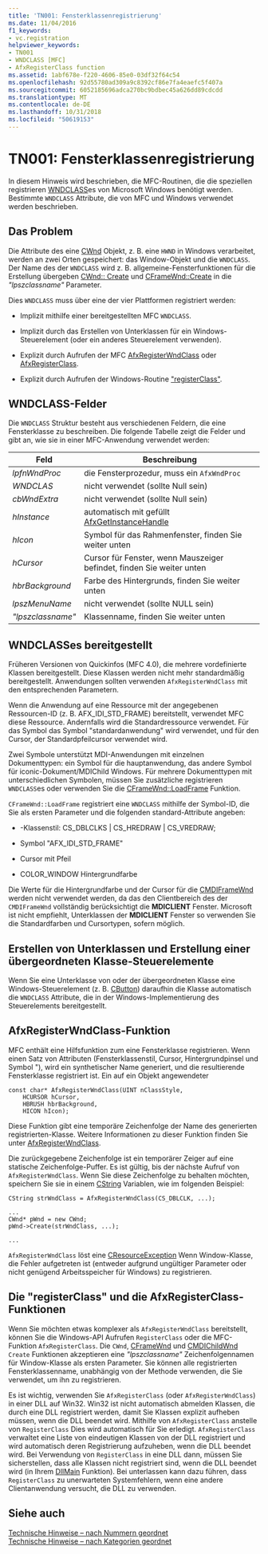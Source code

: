 ```yaml
---
title: 'TN001: Fensterklassenregistrierung'
ms.date: 11/04/2016
f1_keywords:
- vc.registration
helpviewer_keywords:
- TN001
- WNDCLASS [MFC]
- AfxRegisterClass function
ms.assetid: 1abf678e-f220-4606-85e0-03df32f64c54
ms.openlocfilehash: 92d55780ad309a9c8392cf86e7fa4eaefc5f407a
ms.sourcegitcommit: 6052185696adca270bc9bdbec45a626dd89cdcdd
ms.translationtype: MT
ms.contentlocale: de-DE
ms.lasthandoff: 10/31/2018
ms.locfileid: "50619153"
---
```

# <a name="tn001-window-class-registration"></a>TN001: Fensterklassenregistrierung

In diesem Hinweis wird beschrieben, die MFC-Routinen, die die speziellen registrieren [WNDCLASS](https://msdn.microsoft.com/library/windows/desktop/ms633576)es von Microsoft Windows benötigt werden. Bestimmte `WNDCLASS` Attribute, die von MFC und Windows verwendet werden beschrieben.

## <a name="the-problem"></a>Das Problem

Die Attribute des eine [CWnd](../mfc/reference/cwnd-class.md) Objekt, z. B. eine `HWND` in Windows verarbeitet, werden an zwei Orten gespeichert: das Window-Objekt und die `WNDCLASS`. Der Name des der `WNDCLASS` wird z. B. allgemeine-Fensterfunktionen für die Erstellung übergeben [CWnd:: Create](../mfc/reference/cwnd-class.md#create) und [CFrameWnd::Create](../mfc/reference/cframewnd-class.md#create) in die *"lpszclassname"* Parameter.

Dies `WNDCLASS` muss über eine der vier Plattformen registriert werden:

- Implizit mithilfe einer bereitgestellten MFC `WNDCLASS`.

- Implizit durch das Erstellen von Unterklassen für ein Windows-Steuerelement (oder ein anderes Steuerelement verwenden).

- Explizit durch Aufrufen der MFC [AfxRegisterWndClass](../mfc/reference/application-information-and-management.md#afxregisterwndclass) oder [AfxRegisterClass](../mfc/reference/application-information-and-management.md#afxregisterclass).

- Explizit durch Aufrufen der Windows-Routine ["registerClass"](https://msdn.microsoft.com/library/windows/desktop/ms633586).

## <a name="wndclass-fields"></a>WNDCLASS-Felder

Die `WNDCLASS` Struktur besteht aus verschiedenen Feldern, die eine Fensterklasse zu beschreiben. Die folgende Tabelle zeigt die Felder und gibt an, wie sie in einer MFC-Anwendung verwendet werden:

|Feld|Beschreibung|
|-----------|-----------------|
|*lpfnWndProc*|die Fensterprozedur, muss ein `AfxWndProc`|
|*WNDCLAS*|nicht verwendet (sollte Null sein)|
|*cbWndExtra*|nicht verwendet (sollte Null sein)|
|*hInstance*|automatisch mit gefüllt [AfxGetInstanceHandle](../mfc/reference/application-information-and-management.md#afxgetinstancehandle)|
|*hIcon*|Symbol für das Rahmenfenster, finden Sie weiter unten|
|*hCursor*|Cursor für Fenster, wenn Mauszeiger befindet, finden Sie weiter unten|
|*hbrBackground*|Farbe des Hintergrunds, finden Sie weiter unten|
|*lpszMenuName*|nicht verwendet (sollte NULL sein)|
|*"lpszclassname"*|Klassenname, finden Sie weiter unten|

## <a name="provided-wndclasses"></a>WNDCLASSes bereitgestellt

Früheren Versionen von Quickinfos (MFC 4.0), die mehrere vordefinierte Klassen bereitgestellt. Diese Klassen werden nicht mehr standardmäßig bereitgestellt. Anwendungen sollten verwenden `AfxRegisterWndClass` mit den entsprechenden Parametern.

Wenn die Anwendung auf eine Ressource mit der angegebenen Ressourcen-ID (z. B. AFX_IDI_STD_FRAME) bereitstellt, verwendet MFC diese Ressource. Andernfalls wird die Standardressource verwendet. Für das Symbol das Symbol "standardanwendung" wird verwendet, und für den Cursor, der Standardpfeilcursor verwendet wird.

Zwei Symbole unterstützt MDI-Anwendungen mit einzelnen Dokumenttypen: ein Symbol für die hauptanwendung, das andere Symbol für iconic-Dokument/MDIChild Windows. Für mehrere Dokumenttypen mit unterschiedlichen Symbolen, müssen Sie zusätzliche registrieren `WNDCLASS`es oder verwenden Sie die [CFrameWnd::LoadFrame](../mfc/reference/cframewnd-class.md#loadframe) Funktion.

`CFrameWnd::LoadFrame` registriert eine `WNDCLASS` mithilfe der Symbol-ID, die Sie als ersten Parameter und die folgenden standard-Attribute angeben:

- -Klassenstil: CS_DBLCLKS &#124; CS_HREDRAW &#124; CS_VREDRAW;

- Symbol "AFX_IDI_STD_FRAME"

- Cursor mit Pfeil

- COLOR_WINDOW Hintergrundfarbe

Die Werte für die Hintergrundfarbe und der Cursor für die [CMDIFrameWnd](../mfc/reference/cmdiframewnd-class.md) werden nicht verwendet werden, da das den Clientbereich des der `CMDIFrameWnd` vollständig berücksichtigt die **MDICLIENT** Fenster. Microsoft ist nicht empfiehlt, Unterklassen der **MDICLIENT** Fenster so verwenden Sie die Standardfarben und Cursortypen, sofern möglich.

## <a name="subclassing-and-superclassing-controls"></a>Erstellen von Unterklassen und Erstellung einer übergeordneten Klasse-Steuerelemente

Wenn Sie eine Unterklasse von oder der übergeordneten Klasse eine Windows-Steuerelement (z. B. [CButton](../mfc/reference/cbutton-class.md)) daraufhin die Klasse automatisch die `WNDCLASS` Attribute, die in der Windows-Implementierung des Steuerelements bereitgestellt.

## <a name="the-afxregisterwndclass-function"></a>AfxRegisterWndClass-Funktion

MFC enthält eine Hilfsfunktion zum eine Fensterklasse registrieren. Wenn einen Satz von Attributen (Fensterklassenstil, Cursor, Hintergrundpinsel und Symbol "), wird ein synthetischer Name generiert, und die resultierende Fensterklasse registriert ist. Ein auf ein Objekt angewendeter

```
const char* AfxRegisterWndClass(UINT nClassStyle,
    HCURSOR hCursor,
    HBRUSH hbrBackground,
    HICON hIcon);
```

Diese Funktion gibt eine temporäre Zeichenfolge der Name des generierten registrierten-Klasse. Weitere Informationen zu dieser Funktion finden Sie unter [AfxRegisterWndClass](../mfc/reference/application-information-and-management.md#afxregisterwndclass).

Die zurückgegebene Zeichenfolge ist ein temporärer Zeiger auf eine statische Zeichenfolge-Puffer. Es ist gültig, bis der nächste Aufruf von `AfxRegisterWndClass`. Wenn Sie diese Zeichenfolge zu behalten möchten, speichern Sie sie in einem [CString](../atl-mfc-shared/using-cstring.md) Variablen, wie im folgenden Beispiel:

```
CString strWndClass = AfxRegisterWndClass(CS_DBLCLK, ...);

...
CWnd* pWnd = new CWnd;
pWnd->Create(strWndClass, ...);

...
```

`AfxRegisterWndClass` löst eine [CResourceException](../mfc/reference/cresourceexception-class.md) Wenn Window-Klasse, die Fehler aufgetreten ist (entweder aufgrund ungültiger Parameter oder nicht genügend Arbeitsspeicher für Windows) zu registrieren.

## <a name="the-registerclass-and-afxregisterclass-functions"></a>Die "registerClass" und die AfxRegisterClass-Funktionen

Wenn Sie möchten etwas komplexer als `AfxRegisterWndClass` bereitstellt, können Sie die Windows-API Aufrufen `RegisterClass` oder die MFC-Funktion `AfxRegisterClass`. Die `CWnd`, [CFrameWnd](../mfc/reference/cframewnd-class.md) und [CMDIChildWnd](../mfc/reference/cmdichildwnd-class.md) `Create` Funktionen akzeptieren eine *"lpszclassname"* Zeichenfolgennamen für Window-Klasse als ersten Parameter. Sie können alle registrierten Fensterklassenname, unabhängig von der Methode verwenden, die Sie verwendet, um ihn zu registrieren.

Es ist wichtig, verwenden Sie `AfxRegisterClass` (oder `AfxRegisterWndClass`) in einer DLL auf Win32. Win32 ist nicht automatisch abmelden Klassen, die durch eine DLL registriert werden, damit Sie Klassen explizit aufheben müssen, wenn die DLL beendet wird. Mithilfe von `AfxRegisterClass` anstelle von `RegisterClass` Dies wird automatisch für Sie erledigt. `AfxRegisterClass` verwaltet eine Liste von eindeutigen Klassen von der DLL registriert und wird automatisch deren Registrierung aufzuheben, wenn die DLL beendet wird. Bei Verwendung von `RegisterClass` in eine DLL dann, müssen Sie sicherstellen, dass alle Klassen nicht registriert sind, wenn die DLL beendet wird (in Ihrem [DllMain](/windows/desktop/Dlls/dllmain) Funktion). Bei unterlassen kann dazu führen, dass `RegisterClass` zu unerwarteten Systemfehlern, wenn eine andere Clientanwendung versucht, die DLL zu verwenden.

## <a name="see-also"></a>Siehe auch

[Technische Hinweise – nach Nummern geordnet](../mfc/technical-notes-by-number.md)<br/>
[Technische Hinweise – nach Kategorien geordnet](../mfc/technical-notes-by-category.md)

